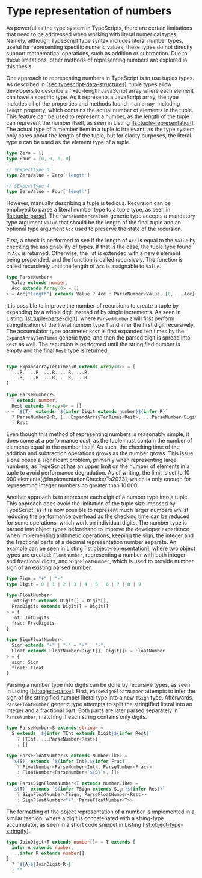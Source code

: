 # Type representation of numbers

As powerful as the type system in TypeScripts, there are certain
limitations that need to be addressed when working with literal
numerical types. Namely, although TypeScript type syntax includes
literal number types, useful for representing specific numeric values,
these types do not directly support mathematical operations, such as
addition or subtraction. Due to these limitations, other methods of
representing numbers are explored in this thesis.

One approach to representing numbers in TypeScript is to use tuples
types. As described in
[\[sec:typescript-data-structures\]](#sec:typescript-data-structures),
tuple types allow developers to describe a fixed-length JavaScript array
where each element can have a specific type. As it represents a
JavaScript array, the type includes all of the properties and methods
found in an array, including `length` property, which contains the
actual number of elements in the tuple. This feature can be used to
represent a number, as the length of the tuple can represent the number
itself, as seen in Listing
[\[lst:tuple-representation\]](#lst:tuple-representation). The actual
type of a member item in a tuple is irrelevant, as the type system only
cares about the length of the tuple, but for clarity purposes, the
literal type `0` can be used as the element type of a tuple.

<div class="listing">

``` TypeScript
type Zero = []
type Four = [0, 0, 0, 0] 

// $ExpectType 0
type ZeroValue = Zero['length']

// $ExpectType 4
type ZeroValue = Four['length']
```

</div>

However, manually describing a tuple is tedious. Recursion can be
employed to parse a literal number type to a tuple type, as seen in
[\[lst:tuple-parse\]](#lst:tuple-parse). The `ParseNumber<Value>`
generic type accepts a mandatory type argument `Value` that should be
the length of the final tuple and an optional type argument `Acc` used
to preserve the state of the recursion.

First, a check is performed to see if the length of `Acc` is equal to
the `Value` by checking the assignability of types. If that is the case,
the tuple type found in `Acc` is returned. Otherwise, the list is
extended with a new `0` element being prepended, and the function is
called recursively. The function is called recursively until the length
of `Acc` is assignable to `Value`.

<div class="listing">

``` TypeScript
type ParseNumber<
  Value extends number,
  Acc extends Array<0> = []
> = Acc["length"] extends Value ? Acc : ParseNumber<Value, [0, ...Acc]>
```

</div>

It is possible to improve the number of recursions to create a tuple by
expanding by a whole digit instead of by single increments. As seen in
Listing [\[lst:tuple-parse-digit\]](#lst:tuple-parse-digit), where
`ParsedNumber2` will first perform stringification of the literal number
type `T` and infer the first digit recursively. The accumulator type
parameter `Rest` is first expanded ten times by the
`ExpandArrayTenTimes` generic type, and then the parsed digit is spread
into `Rest` as well. The recursion is performed until the stringified
number is empty and the final `Rest` type is returned.

<div class="listing">

``` TypeScript

type ExpandArrayTenTimes<R extends Array<0>> = [
  ...R, ...R, ...R, ...R, ...R,
  ...R, ...R, ...R, ...R, ...R
]
    
type ParseNumber2<
  T extends number,
  Rest extends Array<0> = []
> = `${T}` extends `${infer Digit extends number}${infer R}`
  ? ParseNumber2<R, [...ExpandArrayTenTimes<Rest>, ...ParseNumber<Digit>]>
  : Rest
```

</div>

Even though this method of representing numbers is reasonably simple, it
does come at a performance cost, as the tuple must contain the number of
elements equal to the number itself. As such, the checking time of the
addition and subtraction operations grows as the number grows. This
issue alone poses a significant problem, primarily when representing
large numbers, as TypeScript has an upper limit on the number of
elements in a tuple to avoid performance degradation. As of writing, the
limit is set to 10 000 elements[@ImplementationCheckerTs2023], which is
only enough for representing integer numbers no greater than 10 000.

Another approach is to represent each digit of a number type into a
tuple. This approach does avoid the limitation of the tuple size imposed
by TypeScript, as it is now possible to represent much larger numbers
whilst reducing the performance overhead as the checking time can be
reduced for some operations, which work on individual digits. The number
type is parsed into object types beforehand to improve the developer
experience when implementing arithmetic operations, keeping the sign,
the integer and the fractional parts of a decimal representation number
separate. An example can be seen in Listing
[\[lst:object-representation\]](#lst:object-representation), where two
object types are created: `FloatNumber`, representing a number with both
integer and fractional digits, and `SignFloatNumber`, which is used to
provide number sign of an existing parsed number.

<div class="listing">

``` TypeScript
type Sign = "+" | "-"
type Digit = 0 | 1 | 2 | 3 | 4 | 5 | 6 | 7 | 8 | 9

type FloatNumber<
  IntDigits extends Digit[] = Digit[],
  FracDigits extends Digit[] = Digit[]
> = {
  int: IntDigits
  frac: FracDigits
}

type SignFloatNumber<
  Sign extends "+" | "-" = "+" | "-",
  Float extends FloatNumber<Digit[], Digit[]> = FloatNumber
> = {
  sign: Sign
  float: Float
}
```

</div>

Parsing a number type into digits can be done by recursive types, as
seen in Listing [\[lst:object-parse\]](#lst:object-parse). First,
`ParseSignFloatNumber` attempts to infer the sign of the stringified
number literal type into a new `TSign` type. Afterwards,
`ParseFloatNumber` generic type attempts to split the stringified
literal into an integer and a fractional part. Both parts are later
parsed separately in `ParseNumber`, matching if each string contains
only digits.

<div class="listing">

``` TypeScript
type ParseNumber<S extends string> =
  S extends `${infer TInt extends Digit}${infer Rest}`
    ? [TInt, ...ParseNumber<Rest>]
    : []

type ParseFloatNumber<S extends NumberLike> =
  `${S}` extends `${infer Int}.${infer Frac}`
    ? FloatNumber<ParseNumber<Int>, ParseNumber<Frac>>
    : FloatNumber<ParseNumber<`${S}`>, []>

type ParseSignFloatNumber<T extends NumberLike> =
  `${T}` extends `${infer TSign extends Sign}${infer Rest}`
    ? SignFloatNumber<TSign, ParseFloatNumber<Rest>>
    : SignFloatNumber<"+", ParseFloatNumber<T>>
```

</div>

The formatting of the object representation of a number is implemented
in a similar fashion, where a digit is concatenated with a string-type
accumulator, as seen in a short code snippet in Listing
[\[lst:object-type-stringify\]](#lst:object-type-stringify).

<div class="listing">

``` TypeScript
type JoinDigit<T extends number[]> = T extends [
  infer A extends number,
  ...infer R extends number[]
]
  ? `${A}${JoinDigit<R>}`
  : ""
```

</div>
